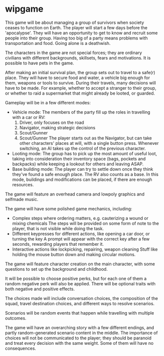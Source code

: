 # wipgame

This game will be about managing a group of survivors when society ceases to function on Earth.
The player will start a few days before the 'apocalypse'. They will have an opportunity to get to know
and recruit some people into their group. Having too big of a party means problems with transportation 
and food. Going alone is a deathwish.

The characters in the game are not special forces; they are ordinary civilians with different backgrounds,
skillsets, fears and motivations. It is possible to have pets in the game.

After making an initial survival plan, the group sets out to travel to a safe(r) place.
They will have to secure food and water, a vehicle big enough for them, weapons or tools to survive.
During their travels, many decisions will have to be made. For example, whether to accept a stranger to 
their group, or whether to raid a supermarket that might already be looted, or guarded.

Gameplay will be in a few different modes:
  * Vehicle mode:
    The members of the party fill up the roles in travelling with a car or RV: 
      1. Driver, only focuses on the road
      2. Navigator, making strategic decisions
      3. Scout/Gunner
      4. Scout/Gunner
    The player starts out as the Navigator, but can take other characters' places at will, with a 
    single button press. Whenever switching, an AI takes up the control of the previous character.
  * Looting mode:
    The group has to pick up the most amount of useful loot, taking into consideration their inventory
    space (bags, pockets and backpacks) while keeping a lookout for others and leaving ASAP.
  * Base building mode:
    The player can try to settle down once they think they've found a safe enough place.
    The RV also counts as a base. In this mode, buildings and modifications can be placed, if there are 
    enough resources.

The game will feature an overhead camera and lowpoly graphics and selfmade music.

The game will have some polished game mechanics, including:
  * Complex steps where ordering matters, e.g. cauterizing a wound or mixing chemicals
    The steps will be provided on some form of note to the player, that is not visible while doing the task.
  * Different keypresses for different actions, like opening a car door, or turning the key
    A prompt will appear with the correct key after a few seconds, rewarding players that remember it.
  * Interactive actions like lockpicking, repairing, weapon cleaning
    Stuff like holding the mouse button down and making circular motions.

The game will feature character creation on the main character, with some questions to set up the background
and childhood. 

It will be possible to choose positive perks, but for each one of them a random negative perk will 
also be applied. There will be optional traits with both negative and positive effects.

The choices made will include conversation choices, the composition of the squad, travel destination choices, 
and different ways to resolve scenarios.

Scenarios will be random events that happen while travelling with 
multiple outcomes. 

The game will have an overarching story with a few different endings, and partly random-generated
scenario content in the middle. The importance of choices will not be communicated to the player; they should be 
paranoid and treat every decision with the same weight. Some of them will have no consequences. 
